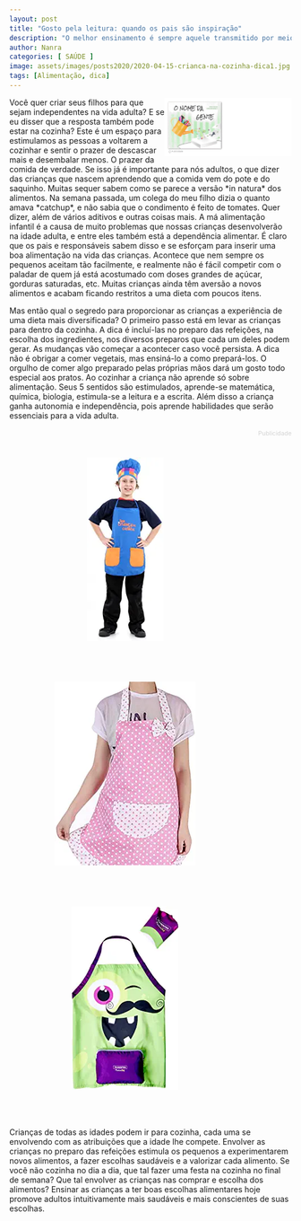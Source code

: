 ```yaml
---
layout: post
title: "Gosto pela leitura: quando os pais são inspiração"
description: "O melhor ensinamento é sempre aquele transmitido por meio do exemplo."
author: Nanra
categories: [ SAÚDE ]
image: assets/images/posts2020/2020-04-15-crianca-na-cozinha-dica1.jpg
tags: [Alimentação, dica]
---
```

<link rel="stylesheet" href="/assets/css/flickity.min.css" media="screen">
<style>
.onomegente {float: right; width: 45%;}
.kindle {float: right; width: 35%; padding:10px;}
.d5a10 {
  font-family: 'Crafty Girls', cursive;
  color:gray;
  font-weight: bold;
}
.gallery {
  background: #EEE;
}
.carousel {
  margin-bottom: 30px;
}
.carousel-cell {
  width: 70%;
  height: 400px;
  margin-right: 30px;
  margin-left: 30px;
  /* flex-box, center image in cell */
  display: -webkit-box;
  display: -webkit-flex;
  display:         flex;
  -webkit-box-pack: center;
  -webkit-justify-content: center;
          justify-content: center;
  -webkit-align-items: center;
          align-items: center;
}
.carousel-cell img {
  display: block;
  max-width: 100%;
  max-height: 100%;
}
@media screen and ( min-width: 768px ) {
  .carousel-cell {
    height: 400px;
  }
}
/* buttons, no circle */
.flickity-prev-next-button {
  width: 100px;
  height: 100px;
  background: transparent;
  opacity: 0.8;
}
.flickity-prev-next-button:hover {
  background: transparent;
  opacity: 1;
}
/* arrow color */
.flickity-prev-next-button .arrow {
  fill: gray;
}
.flickity-prev-next-button.no-svg {
  color: gray;
}
/* closer to edge */
.flickity-prev-next-button.previous { left: 0; }
.flickity-prev-next-button.next { right: 0; }
/* hide disabled button */
.flickity-prev-next-button:disabled {
  display: none;
}
</style>
<a href="https://aprender.digital/"><img class="onomegente" src="/assets/images/o-nome-da-gente.gif" align="rigth"></a>
Você quer criar seus filhos para que sejam independentes na vida adulta? E se eu disser que a resposta também pode estar na cozinha? Este é um espaço para estimulamos as pessoas a voltarem a cozinhar e sentir o prazer de descascar mais e desembalar menos. O prazer da comida de verdade. Se isso já é importante para nós adultos, o que dizer das crianças que nascem aprendendo que a comida vem do pote e do saquinho. Muitas sequer sabem como se parece a versão *in natura* dos alimentos. Na semana passada, um colega do meu filho dizia o quanto amava *catchup*, e não sabia que o condimento é feito de tomates. Quer dizer, além de vários aditivos e outras coisas mais. A má alimentação infantil é a causa de muito problemas que nossas crianças desenvolverão na idade adulta, e entre eles também está a dependência alimentar. É claro que os pais e responsáveis sabem disso e se esforçam para inserir uma boa alimentação na vida das crianças. Acontece que nem sempre os pequenos aceitam tão facilmente, e realmente não é fácil competir com o paladar de quem já está acostumado com doses grandes de açúcar, gorduras saturadas, etc. Muitas crianças ainda têm aversão a novos alimentos e acabam ficando restritos a uma dieta com poucos itens. 

Mas então qual o segredo para proporcionar as crianças a experiência de uma dieta mais diversificada? O primeiro passo está em levar as crianças para dentro da cozinha. A dica é incluí-las no preparo das refeições, na escolha dos ingredientes, nos diversos preparos que cada um deles podem gerar. As mudanças vão começar a acontecer caso você persista. A dica não é obrigar a comer vegetais, mas ensiná-lo a como prepará-los. O orgulho de comer algo preparado pelas próprias mãos dará um gosto todo especial aos pratos. Ao cozinhar a criança não aprende só sobre alimentação. Seus 5 sentidos são estimulados, aprende-se matemática, química, biologia, estimula-se a leitura e a escrita. Além disso a criança ganha autonomia e independência, pois aprende habilidades que serão essenciais para a vida adulta.

<div style="color:lightgrey; text-align: right; font-size: 13px;"><small><i class="fa fa-info-circle" aria-hidden="true"></i> Publicidade</small></div>
<div class="carousel js-flickity">
  <div class="carousel-cell">
    <a target="_blank" href="https://www.amazon.com.br/Fantasia-Tem-Crian%C3%A7a-Cozinha-Sulamericana/dp/B07D93T8L3/ref=sr_1_3?__mk_pt_BR=%C3%85M%C3%85%C5%BD%C3%95%C3%91&keywords=avental+crian%C3%A7a&qid=1586910105&sr=8-3"><img width="100%" src="/assets/images/posts2020/produtos/crianca-na-cozinha.webp" alt="orange tree" /></a>
  </div>
  <div class="carousel-cell">
    <a target="_blank" href="https://www.amazon.com.br/Avental-algod%C3%A3o-crian%C3%A7as-meninas-Cozinha/dp/B07KS5Y1ZL/ref=sr_1_11?__mk_pt_BR=%C3%85M%C3%85%C5%BD%C3%95%C3%91&keywords=avental+crian%C3%A7a&qid=1586910105&sr=8-11"><img width="100%" src="/assets/images/posts2020/produtos/crianca-na-cozinha2.webp" alt="orange tree" /></a>
  </div>
  <div class="carousel-cell">
    <a target="_blank" href="https://www.amazon.com.br/Tramontina-23799086-Avental-Bandana-Colorido/dp/B01HOL42GK/ref=pd_sbs_21_1/140-5210176-5477623?_encoding=UTF8&pd_rd_i=B01HOL42GK&pd_rd_r=f182e499-c179-4e98-bb8b-fdd20e8caf3c&pd_rd_w=nSxIc&pd_rd_wg=38ezF&pf_rd_p=27be8476-6095-40f6-b57d-3e82cf55061c&pf_rd_r=SZVB2TY33G910JXYTP0K&psc=1&refRID=SZVB2TY33G910JXYTP0K"><img width="100%" src="/assets/images/posts2020/produtos/crianca-na-cozinha3.webp" alt="orange tree" /></a>
  </div>
</div>
Crianças de todas as idades podem ir para cozinha, cada uma se envolvendo com as atribuições que a idade lhe compete. Envolver as crianças no preparo das refeições estimula os pequenos a experimentarem novos alimentos, a fazer escolhas saudáveis e a valorizar cada alimento. Se você não cozinha no dia a dia, que tal fazer uma festa na cozinha no final de semana? Que tal envolver as crianças nas comprar e escolha dos alimentos? Ensinar as crianças a ter boas escolhas alimentares hoje promove adultos intuitivamente mais saudáveis e mais conscientes de suas escolhas.

<script src="/assets/js/flickity.pkgd.min.js"></script>

<script>
  var flkty = new Flickity( '.main-gallery', {
  // options
  cellAlign: 'center',
  autoPlay: true,
  contain: true
  });
  flkty.playPlayer();
</script>